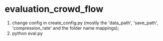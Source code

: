 # evaluation_crowd_flow

1. change config in create_config.py (mostly the 'data_path', 'save_path', 'compression_rate' and the folder name mappings);   
2. python eval.py
